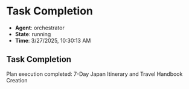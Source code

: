 # Task Completion

- **Agent**: orchestrator
- **State**: running
- **Time**: 3/27/2025, 10:30:13 AM

## Task Completion

Plan execution completed: 7-Day Japan Itinerary and Travel Handbook Creation

